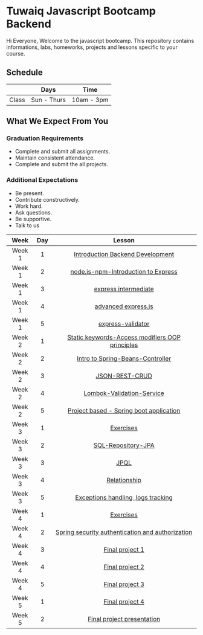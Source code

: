 
# Tuwaiq Javascript Bootcamp Backend
Hi Everyone, Welcome to the javascript bootcamp. This repository contains informations, labs, homeworks, projects and lessons specific to your course.

## Schedule
|  | Days | Time |
| --- | ------------- | ------------- |
| Class | Sun - Thurs  | 10am - 3pm  |


## What We Expect From You
### Graduation Requirements
* Complete and submit all assignments.
* Maintain consistent attendance.
* Complete and submit the all projects.
### Additional Expectations
* Be present.
* Contribute constructively.
* Work hard.
* Ask questions.
* Be supportive.
* Talk to us

| Week   | Day | Lesson |
|:-----:|:---:|:------:|
| Week 1| 1   |[Introduction Backend Development](https://github.com/Tuwaiq-Academy-Training/Js-Introduction-Backend-Development)|--- |
| Week 1| 2   |[node.js-npm-Introduction to Express](https://github.com/Tuwaiq-Academy-Training/Js-Node.js-NPM-Introduction-to-Express)|
| Week 1| 3   |[express intermediate](https://github.com/Tuwaiq-Academy-Training/js-express-intermediate)|
| Week 1| 4   |[advanced express.js ](https://github.com/Tuwaiq-Academy-Training/advanced-express.js)|
| Week 1| 5   |[express-validator ](https://github.com/Tuwaiq-Academy-Training/express-validator)|
| Week 2| 1   |[Static keywords-Access modifiers  OOP principles](https://github.com/Tuwaiq-Java/Week-01-Day-05) | 
| Week 2| 2   |[Intro to Spring-Beans-Controller](https://github.com/Tuwaiq-Java/Week-02-Day-01)| 
| Week 2| 3   |[JSON-REST-CRUD](https://github.com/Tuwaiq-Java/Week-02-Day-02)| 
| Week 2| 4   |[Lombok-Validation-Service](https://github.com/Tuwaiq-Java/Week-02-Day-03)| 
| Week 2| 5   |[Project based - Spring boot application](https://github.com/Tuwaiq-Java/Week-02-Day-04)| 
| Week 3| 1   |[Exercises](https://github.com/Tuwaiq-Java/Week-02-Day-05)| 
| Week 3| 2   |[SQL-Repository-JPA](https://github.com/Tuwaiq-Java/week-03-day-01)| 
| Week 3| 3   |[JPQL](https://github.com/Tuwaiq-Java/week-03-day-02)| 
| Week 3| 4   |[Relationship](https://github.com/Tuwaiq-Java/Week-03-Day-03)| 
| Week 3| 5   |[Exceptions handling ,logs tracking](https://github.com/Tuwaiq-Java/Week-03-Day-04)| 
| Week 4| 1   |[Exercises](https://github.com/Tuwaiq-Java/Week-03-Day-05)| 
| Week 4| 2   |[Spring security authentication and authorization](https://github.com/Tuwaiq-Java/Week-04-Day-01)|---|
| Week 4| 3   |[Final project 1](https://github.com/Tuwaiq-Java/Capstone-project)|---|
| Week 4| 4   |[Final project 2](https://github.com/Tuwaiq-Java/Capstone-project)|---|
| Week 4| 5   |[Final project 3](https://github.com/Tuwaiq-Java/Capstone-project)|---|
| Week 5| 1   |[Final project 4](https://github.com/Tuwaiq-Java/Week-04-Day-05)|---|
| Week 5| 2   |[Final project presentation](https://github.com/Tuwaiq-Java/Week-04-Day-05)|---|

